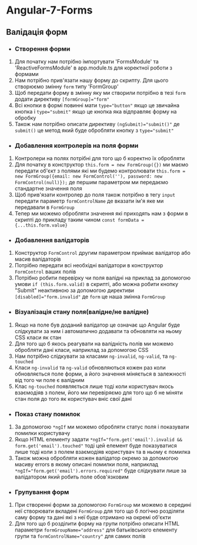 # Angular-7-Forms

## Валідація форм

* ### Створення форми
1. Для початку нам потрібно імпортувати 'FormsModule' та 'ReactiveFormsModule' в app.module.ts для коректної роботи з формами
2. Нам потрібно прив'язати нашу форму до скрипту. Для цього створюємо змінну `form` типу 'FormGroup'
3. Щоб передати форму в змінну яку ми створили потрібно в тезі `form` додати директиву `[formGroup]="form"`
4. Всі кнопки в формі повинні мати `type="button"` якщо це звичайна кнопка і `type="submit"` якщо це кнопка яка відправляє форму на обробку
5. Також нам потрібно описати директиву `(ngSubmit)="submit()"` де `submit()` це метод який буде обробляти кнопку з `type="submit"`
* ### Добавлення контролерів на поля форми
1. Контролери на полях потрібні для того що б коректно їх обробляти
2. Для початку в конструктор `this.form = new FormGroup({})` ми маємо передати об'єкт з полями які ми будемо контролювати `this.form = new FormGroup({email: new FormControl(''), password: new FormControl(null)});` де першим параметром ми передаємо стандартне значення поля
3. Щоб прив'язати контролер до поля також потрібно в тегу `input` передати параметр `formControlName` де вказати ім'я яке ми передавали в `FormGroup`
4. Тепер ми можемо обробляти значення які приходять нам з форми в скрипті до прикладу таким чином `const formData = {...this.form.value}`
* ### Добавлення валідаторів
1. Конструктор `FormControl` другим параметром приймає валідатор або масив валідаторів
2. Потрібно передати всі необхідні валідатори в конструктор `FormControl` ваших полів
3. Потрібно робити перевірку чи поля валідні на приклад за допомогою умови `if (this.form.valid)` в скрипті, або можна робити кнопку "Submit" неактивною за допомогою директиви `[disabled]="form.invalid"` де `form` це наша змінна `FormGroup`
* ### Візуалізація стану поля(валідне/не валідне)
1. Якщо на поле був доданий валідатор це означає що Angular буде слідкувати за ним і автоматично додавати та обновляти на ньому CSS класи як стан
2. Для того що б якось реагувати на валідність полів ми можемо обробляти дані класи, наприклад за допомогою CSS
3. Нам потрібно слідкувати за класами `ng-invalid`, `ng-valid`, та `ng-touched`
4. Класи `ng-invalid` та `ng-valid` обновляються кожен раз коли обновляється поле форми, а його значення міняється в залежності від того чи поле є валідним
5. Клас `ng-touched` появляється лише тоді коли користувач якось взаємодіяв з полем, його ми перевіряємо для того що б не міняти стан поля до того як користувач вніс свої дані
* ### Показ стану помилок
1. За допомогою `*ngIf` ми можемо обробляти статус поля і показувати помилки користувачу
2. Якщо HTML елементу задати `*ngIf="form.get('email').invalid && form.get('email').touched"` тоді цей елемент буде показуватися лише тоді коли з полем взаємодіяв користувач та в ньому є помилка
3. Також можна обробляти кожен валідатор окремо за допомогою масиву errors в якому описані помилки поля, наприклад `*ngIf="form.get('email').errors.required"` буде слідкувати лише за валідатором який робить поле обов'язковим
* ### Групування форм
1. При створенні форми за допомогою `FormGroup` ми можемо в середині неї створювати вкладені `FormGroup` для того що б логічно розділяти саму форму та дані які з неї буде отримано на окремі об'єкти
2. Для того що б розділити форму на групи потрібно описати HTML параметри `formGroupName="address"` для батьківського елементу групи та `formControlName="country"` для самих полів
